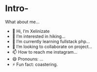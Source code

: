 # Intro-
What about me...

- 👋 Hi, I’m Xelinizate
- 👀 I’m interested in hiking...
- 🌱 I’m currently learning fullstack php...
- 💞️ I’m looking to collaborate on project...
- 📫 How to reach me instagram...
- 😄 Pronouns: ...
- ⚡ Fun fact: coastering.

